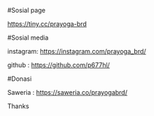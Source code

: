 #Sosial page

https://tiny.cc/prayoga-brd


#Sosial media

instagram: https://instagram.com/prayoga_brd/

github   : https://github.com/p677hl/


#Donasi

Saweria  : https://saweria.co/prayogabrd/

Thanks
